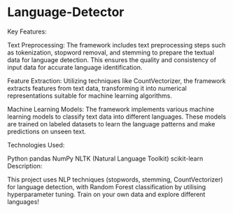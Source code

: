 # Language-Detector
Key Features:

Text Preprocessing: The framework includes text preprocessing steps such as tokenization, stopword removal, and stemming to prepare the textual data for language detection. This ensures the quality and consistency of input data for accurate language identification.

Feature Extraction: Utilizing techniques like CountVectorizer, the framework extracts features from text data, transforming it into numerical representations suitable for machine learning algorithms.

Machine Learning Models: The framework implements various machine learning models to classify text data into different languages. These models are trained on labeled datasets to learn the language patterns and make predictions on unseen text.

Technologies Used:

Python
pandas
NumPy
NLTK (Natural Language Toolkit)
scikit-learn
Description:

This project uses NLP techniques (stopwords, stemming, CountVectorizer) for language detection, with Random Forest classification by utilising hyperparameter tuning. Train on your own data and explore different languages!
